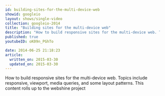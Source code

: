 ```yaml
---
id: building-sites-for-the-multi-device-web
showid: googleio
layout: shows/single-video
collection: googleio-2014
title: "Building sites for the multi-device web"
description: "How to build responsive sites for the multi-device web. Topics include responsive, viewport, media queries, and some layout patterns. This content rolls up to the webshine project"
published: true
youtubeID: oK09n_PGhTo

date: 2014-06-25 21:18:23
article:
  written_on: 2015-03-30
  updated_on: 2015-03-30
---
```


How to build responsive sites for the multi-device web. Topics include responsive, viewport, media queries, and some layout patterns. This content rolls up to the webshine project
